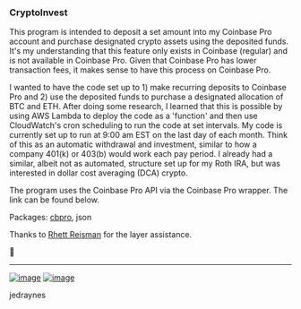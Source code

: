 ### CryptoInvest

This program is intended to deposit a set amount into my Coinbase Pro account and purchase designated crypto assets using the deposited funds. It's my understanding that this feature only exists in Coinbase (regular) and is not available in Coinbase Pro. Given that Coinbase Pro has lower transaction fees, it makes sense to have this process on Coinbase Pro.

I wanted to have the code set up to 1) make recurring deposits to Coinbase Pro and 2) use the deposited funds to purchase a designated allocation of BTC and ETH. After doing some research, I learned that this is possible by using AWS Lambda to deploy the code as a 'function' and then use CloudWatch's cron scheduling to run the code at set intervals. My code is currently set up to run at 9:00 am EST on the last day of each month. Think of this as an automatic withdrawal and investment, similar to how a company 401(k) or 403(b) would work each pay period. I already had a similar, albeit not as automated, structure set up for my Roth IRA, but was interested in dollar cost averaging (DCA) crypto.

The program uses the Coinbase Pro API via the Coinbase Pro wrapper. The link can be found below.

Packages: [cbpro](https://github.com/danpaquin/coinbasepro-python), json

Thanks to [Rhett Reisman](https://rhett.blog/2021/02/05/buy-bitcoin-everyday-2/) for the layer assistance.

🚀

---
[![image](https://img.shields.io/badge/Personal%20Site-%20-informational?style=flat-square&logo=appveyor)](https://www.jedraynes.com/)
[![image](https://img.shields.io/badge/LinkedIn-%20-informational?style=flat-square&logo=appveyor)](https://www.linkedin.com/in/jedraynes/)

jedraynes
